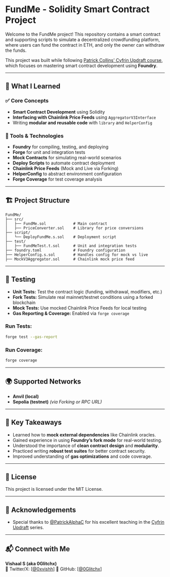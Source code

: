 
# FundMe - Solidity Smart Contract Project

Welcome to the FundMe project! This repository contains a smart contract and supporting scripts to simulate a decentralized crowdfunding platform, where users can fund the contract in ETH, and only the owner can withdraw the funds.

This project was built while following [Patrick Collins' Cyfrin Updraft course](https://github.com/Cyfrin/updraft), which focuses on mastering smart contract development using **Foundry**.

---

## 🚀 What I Learned

### ✅ Core Concepts
- **Smart Contract Development** using Solidity
- **Interfacing with Chainlink Price Feeds** using `AggregatorV3Interface`
- Writing **modular and reusable code** with `library` and `HelperConfig`

### 🔧 Tools & Technologies
- **Foundry** for compiling, testing, and deploying
- **Forge** for unit and integration tests
- **Mock Contracts** for simulating real-world scenarios
- **Deploy Scripts** to automate contract deployment
- **Chainlink Price Feeds** (Mock and Live via Forking)
- **HelperConfig** to abstract environment configuration
- **Forge Coverage** for test coverage analysis

---

## 🏗️ Project Structure

```
FundMe/
├── src/
│   ├── FundMe.sol            # Main contract
│   ├── PriceConverter.sol    # Library for price conversions
├── script/
│   └── DeployFundMe.s.sol    # Deployment script
├── test/
│   ├── FundMeTest.t.sol      # Unit and integration tests
├── foundry.toml              # Foundry configuration
├── HelperConfig.s.sol        # Handles config for mock vs live
├── MockV3Aggregator.sol      # Chainlink mock price feed
```

---

## 🧪 Testing

- **Unit Tests:** Test the contract logic (funding, withdrawal, modifiers, etc.)
- **Fork Tests:** Simulate real mainnet/testnet conditions using a forked blockchain
- **Mock Tests:** Use mocked Chainlink Price Feeds for local testing
- **Gas Reporting & Coverage:** Enabled via `forge coverage`

### Run Tests:
```bash
forge test --gas-report
```

### Run Coverage:
```bash
forge coverage
```

---

## 🌍 Supported Networks

- **Anvil (local)**
- **Sepolia (testnet)** *(via Forking or RPC URL)*

---

## 🧠 Key Takeaways

- Learned how to **mock external dependencies** like Chainlink oracles.
- Gained experience in using **Foundry’s fork mode** for real-world testing.
- Understood the importance of **clean contract design** and **modularity**.
- Practiced writing **robust test suites** for better contract security.
- Improved understanding of **gas optimizations** and code coverage.

---

## 📜 License

This project is licensed under the MIT License.

---

## 🙌 Acknowledgements

- Special thanks to [@PatrickAlphaC](https://github.com/PatrickAlphaC) for his excellent teaching in the [Cyfrin Updraft](https://github.com/Cyfrin/updraft) series.

---

## 📬 Connect with Me

**Vishaal S (aka 0Glitchx)**  
🔗 Twitter/X: [[@0xvishh]([https://x.com/0xvishh])]
🔗 GitHub: [[@0Glitchx](https://github.com/vishaalS7)]
